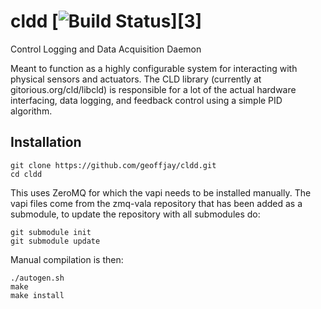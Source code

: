 # cldd [![Build Status](https://travis-ci.org/goeffjay/cldd.svg?branch=develop)][3]

Control Logging and Data Acquisition Daemon

Meant to function as a highly configurable system for interacting with physical
sensors and actuators. The CLD library (currently at gitorious.org/cld/libcld)
is responsible for a lot of the actual hardware interfacing, data logging, and
feedback control using a simple PID algorithm.

## Installation

    git clone https://github.com/geoffjay/cldd.git
    cd cldd

This uses ZeroMQ for which the vapi needs to be installed manually. The vapi
files come from the zmq-vala repository that has been added as a submodule, to
update the repository with all submodules do:

    git submodule init
    git submodule update

Manual compilation is then:

    ./autogen.sh
    make
    make install
